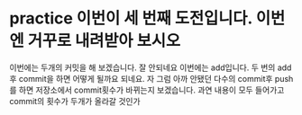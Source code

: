 # practice 이번이 세 번째 도전입니다. 이번엔 거꾸로 내려받아 보시오
이번에는 두개의 커밋을 해 보겠습니다.
잘 안되네요 이번에는 add입니다. 
두 번의 add 후 commit을 하면 어떻게 될까요
되네요. 자 그럼 아까 안됐던 다수의 commit후 push를 하면 저장소에서 commit횟수가 바뀌는지 보겠습니다. 
과연 내용이 모두 들어가고 commit의 횟수가 두개가 올라갈 것인가